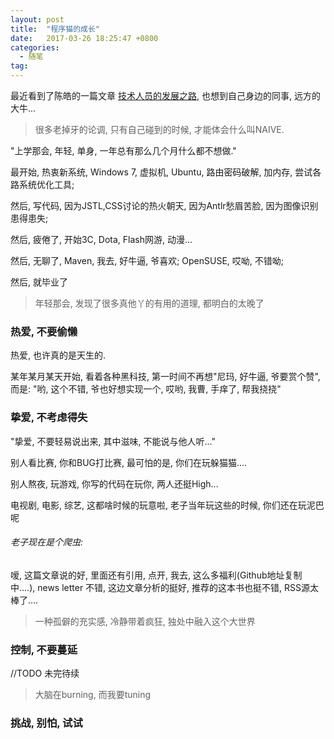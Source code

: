 ```yaml
---
layout: post
title:  "程序猫的成长"
date:   2017-03-26 18:25:47 +0800
categories:
  - 随笔
tag:
---
```


最近看到了陈皓的一篇文章 [技术人员的发展之路](http://coolshell.cn/articles/17583.html "技术人员的发展之路"), 也想到自己身边的同事, 远方的大牛...

>很多老掉牙的论调, 只有自己碰到的时候, 才能体会什么叫NAIVE.

"上学那会, 年轻, 单身, 一年总有那么几个月什么都不想做."

最开始, 热衷新系统, Windows 7, 虚拟机, Ubuntu, 路由密码破解, 加内存, 尝试各路系统优化工具;

然后, 写代码, 因为JSTL,CSS讨论的热火朝天, 因为Antlr愁眉苦脸, 因为图像识别患得患失;

然后, 疲倦了, 开始3C, Dota, Flash网游, 动漫...

然后, 无聊了, Maven, 我去, 好牛逼, 爷喜欢; OpenSUSE, 哎呦, 不错呦;

然后, 就毕业了

>年轻那会, 发现了很多真他丫的有用的道理, 都明白的太晚了

### 热爱, 不要偷懒

热爱, 也许真的是天生的.

某年某月某天开始, 看着各种黑科技, 第一时间不再想"尼玛, 好牛逼, 爷要赏个赞",
而是: "哟, 这个不错, 爷也好想实现一个, 哎哟, 我曹, 手痒了, 帮我挠挠"

### 挚爱, 不考虑得失

"挚爱, 不要轻易说出来, 其中滋味, 不能说与他人听..."

别人看比赛, 你和BUG打比赛, 最可怕的是, 你们在玩躲猫猫....

别人熬夜, 玩游戏, 你写的代码在玩你, 两人还挺High...

电视剧, 电影, 综艺, 这都啥时候的玩意啦, 老子当年玩这些的时候, 你们还在玩泥巴呢

###### 老子现在是个爬虫:
嗳, 这篇文章说的好, 里面还有引用, 点开, 我去, 这么多福利(Github地址复制中....), news letter 不错, 这边文章分析的挺好, 推荐的这本书也挺不错, RSS源太棒了....

> 一种孤僻的充实感, 冷静带着疯狂, 独处中融入这个大世界

### 控制, 不要蔓延

//TODO 未完待续

>大脑在burning, 而我要tuning

### 挑战, 别怕, 试试
